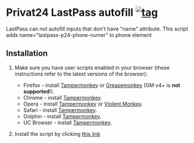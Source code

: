 # Privat24 LastPass autofill [![tag](https://img.shields.io/github/tag/mintobit/privat24-lastpass-autofill.svg)](https://github.com/mintobit/privat24-lastpass-autofill/tags)

LastPass can not autofill inputs that don't have "name" attribute. This script adds name="lastpass-p24-phone-numer" to phone element

## Installation

1. Make sure you have user scripts enabled in your browser (these instructions refer to the latest versions of the browser):

	* Firefox - install [Tampermonkey](https://tampermonkey.net/?ext=dhdg&browser=firefox) or [Greasemonkey](https://addons.mozilla.org/en-US/firefox/addon/greasemonkey/) (GM v4+ is **not supported**!).
	* Chrome - install [Tampermonkey](https://tampermonkey.net/?ext=dhdg&browser=chrome).
	* Opera - install [Tampermonkey](https://tampermonkey.net/?ext=dhdg&browser=opera) or [Violent Monkey](https://addons.opera.com/en/extensions/details/violent-monkey/).
	* Safari - install [Tampermonkey](https://tampermonkey.net/?ext=dhdg&browser=safari).
	* Dolphin - install [Tampermonkey](https://tampermonkey.net/?ext=dhdg&browser=dolphin).
	* UC Browser - install [Tampermonkey](https://tampermonkey.net/?ext=dhdg&browser=ucweb).

2. Install the script by clicking [this link](https://github.com/mintobit/privat24-lastpass-autofill/raw/master/privat24-lastpass-autofill.user.js)